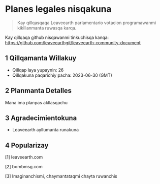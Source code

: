 # Planes legales nisqakuna

>Kay qillqasqaqa Leaveearth parlamentario votacion programawanmi kikillanmanta ruwasqa karqa.

Kay qillqaqa github nisqawanmi tinkuchisqa kanqa: https://github.com/leaveearthgit/leaveearth-community-document

## 1 Qillqamanta Willakuy

- Qillqap laya yupaynin: 26
- Qillqakuna paqarichiy pacha: 2023-06-30 (GMT)

## 2 Planmanta Detalles

Mana ima planpas akllasqachu

## 3 Agradecimientokuna
* Leaveearth ayllumanta runakuna

## 4 Popularizay
[1] leaveearth.com

[2] bombmsg.com

[3] Imaginanchismi, chaymantataqmi chayta ruwanchis